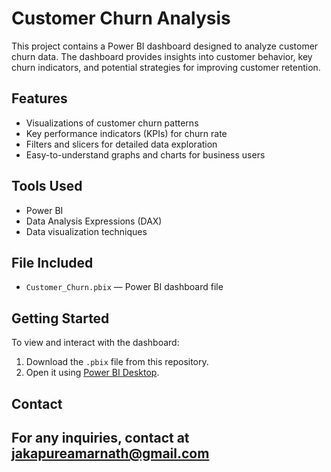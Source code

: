 # Customer Churn Analysis

This project contains a Power BI dashboard designed to analyze customer churn data. The dashboard provides insights into customer behavior, key churn indicators, and potential strategies for improving customer retention.

## Features

- Visualizations of customer churn patterns
- Key performance indicators (KPIs) for churn rate
- Filters and slicers for detailed data exploration
- Easy-to-understand graphs and charts for business users

## Tools Used

- Power BI
- Data Analysis Expressions (DAX)
- Data visualization techniques

## File Included

- `Customer_Churn.pbix` — Power BI dashboard file

## Getting Started

To view and interact with the dashboard:

1. Download the `.pbix` file from this repository.
2. Open it using [Power BI Desktop](https://powerbi.microsoft.com/desktop/).

## Contact


For any inquiries, contact at jakapureamarnath@gmail.com
---


